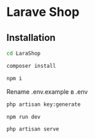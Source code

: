 # Larave Shop
 
## Installation

```sh
cd LaraShop

composer install

npm i
```
Rename .env.example в .env 

```sh
php artisan key:generate

npm run dev

php artisan serve
```
